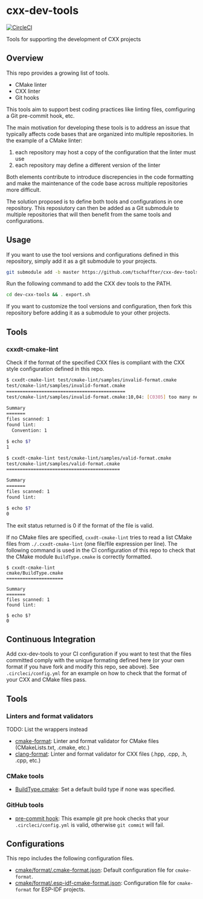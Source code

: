 # cxx-dev-tools

[![CircleCI](https://circleci.com/gh/tschaffter/cxx-dev-tools.svg?style=shield)](https://circleci.com/gh/tschaffter/cxx-dev-tools)

Tools for supporting the development of CXX projects

## Overview

This repo provides a growing list of tools.

- CMake linter
- CXX linter
- Git hooks

This tools aim to support best coding practices like linting files, comfiguring
a Git pre-commit hook, etc.

The main motivation for developing these tools is to address an issue that
typically affects code bases that are organized into multiple repositories. In
the example of a CMake linter:

1. each repository may host a copy of the configuration that the linter must use
2. each repository may define a different version of the linter

Both elements contribute to introduce discrepencies in the code formatting and
make the maintenance of the code base across multiple repositories more
difficult.

The solution proposed is to define both tools and configurations in
one repository. This reposiutory can then be added as a Git submodule to
multiple repositories that will then benefit from the same tools and
configurations.

## Usage

If you want to use the tool versions and configurations defined in this
repository, simply add it as a git submodule to your projects.

```bash
git submodule add -b master https://github.com/tschaffter/cxx-dev-tools.git cxx-dev-tools
```

Run the following command to add the CXX dev tools to the PATH.

```bash
cd dev-cxx-tools && . export.sh
```

If you want to customize the tool versions and configuration, then fork this
repository before adding it as a submodule to your other projects.

## Tools

### cxxdt-cmake-lint

Check if the format of the specified CXX files is compliant with the CXX style
configuration defined in this repo.

```bash
$ cxxdt-cmake-lint test/cmake-lint/samples/invalid-format.cmake
test/cmake-lint/samples/invalid-format.cmake
============================================
test/cmake-lint/samples/invalid-format.cmake:10,04: [C0305] too many newlines between statements

Summary
=======
files scanned: 1
found lint:
  Convention: 1

$ echo $?
1

$ cxxdt-cmake-lint test/cmake-lint/samples/valid-format.cmake
test/cmake-lint/samples/valid-format.cmake
==========================================

Summary
=======
files scanned: 1
found lint:

$ echo $?
0
```

The exit status returned is 0 if the format of the file is valid.

If no CMake files are specified, `cxxdt-cmake-lint` tries to read a list CMake
files from `./.cxxdt-cmake-lint` (one file/file expression per line). The
following command is used in the CI configuration of this repo to check that the
CMake module `BuildType.cmake` is correctly formatted.

```
$ cxxdt-cmake-lint
cmake/BuildType.cmake
=====================

Summary
=======
files scanned: 1
found lint:

$ echo $?
0
```




## Continuous Integration

Add cxx-dev-tools to your CI configuration if you want to test that the files
committed comply with the unique formating defined here (or your own format if
you have fork and modify this repo, see above). See `.circleci/config.yml` for
an example on how to check that the format of your CXX and CMake files pass.

## Tools

### Linters and format validators

TODO: List the wrappers instead

- [cmake-format](https://github.com/cheshirekow/cmake_format.git):
Linter and format validator for CMake files (CMakeLists.txt, .cmake, etc.)
- [clang-format](https://github.com/llvm-mirror/clang/tree/master/tools/clang-format):
Linter and format validator for CXX files (.hpp, .cpp, .h, .cpp, etc.)

### CMake tools

- [BuildType.cmake](cmake/BuildType.cmake): Set a default build type if none
was specified.

### GitHub tools

- [pre-commit hook](git/.githooks/pre-commit): This example git pre hook checks
that your `.circleci/config.yml` is valid, otherwise `git commit` will fail.

## Configurations

This repo includes the following configuration files.

- [cmake/format/.cmake-format.json](cmake/format/.cmake-format.json):
Default configuration file for `cmake-format`.
- [cmake/format/.esp-idf-cmake-format.json](cmake/format/.esp-idf-cmake-format.json):
Configuration file for `cmake-format` for ESP-IDF projects.
